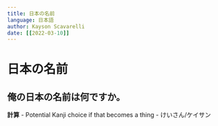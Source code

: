 ```yaml
---
title: 日本の名前
language: 日本語
author: Kayson Scavarelli
date: [[2022-03-10]]
---
```


# 日本の名前
## **俺の日本の名前は何ですか。**


**計算**
	-	Potential Kanji choice if that becomes a thing
	-	けいさん/ケイサン

